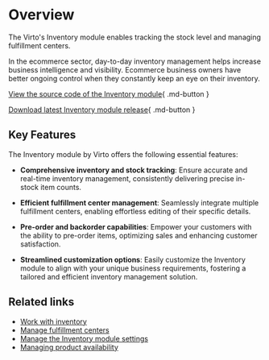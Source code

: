 ﻿# Overview
The Virto's Inventory module enables tracking the stock level and managing fulfillment centers.

In the ecommerce sector, day-to-day inventory management helps increase business intelligence and visibility. Ecommerce business owners have better ongoing control when they constantly keep an eye on their inventory.

[View the source code of the Inventory module](https://github.com/VirtoCommerce/vc-module-inventory){ .md-button }

[Download latest Inventory module release](https://github.com/VirtoCommerce/vc-module-inventory/releases){ .md-button }

## Key Features

The Inventory module by Virto offers the following essential features:

* **Comprehensive inventory and stock tracking**: Ensure accurate and real-time inventory management, consistently delivering precise in-stock item counts.

* **Efficient fulfillment center management**: Seamlessly integrate multiple fulfillment centers, enabling effortless editing of their specific details.

* **Pre-order and backorder capabilities**: Empower your customers with the ability to pre-order items, optimizing sales and enhancing customer satisfaction.

* **Streamlined customization options**: Easily customize the Inventory module to align with your unique business requirements, fostering a tailored and efficient inventory management solution.

## Related links

* [Work with inventory](managing-inventory.md)
* [Manage fulfillment centers](managing-fulfillment-centers.md)
* [Manage the Inventory module settings](settings.md)
* [Managing product availability](../catalog/setting-product-availability.md)
